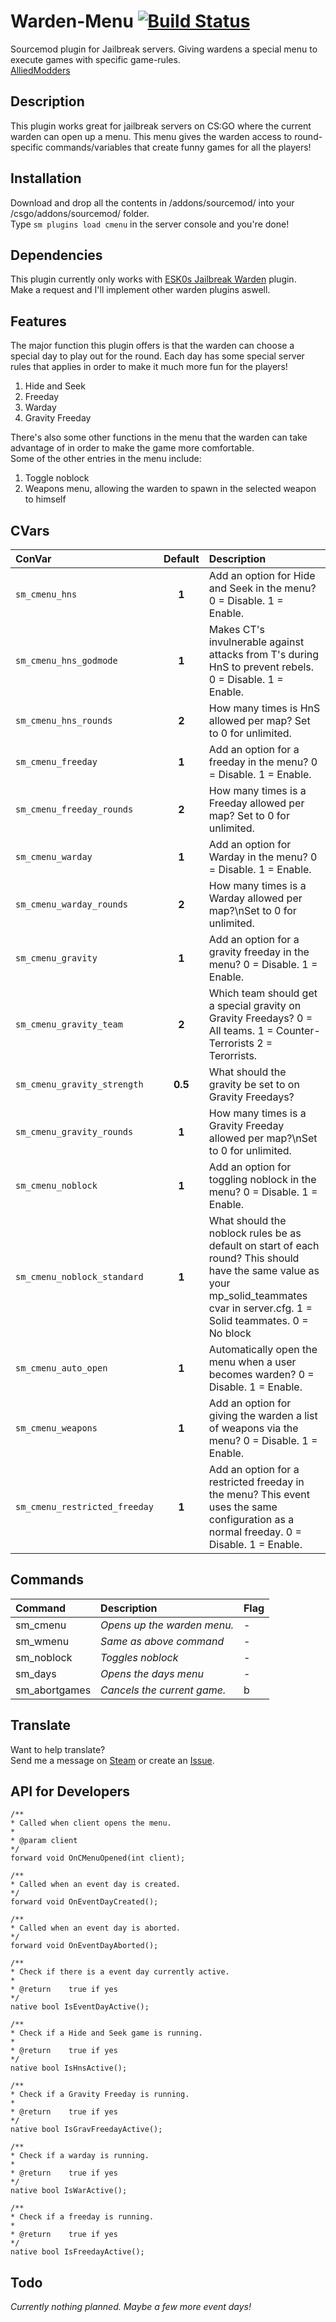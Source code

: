 # Warden-Menu [![Build Status](https://travis-ci.org/condolent/Warden-Menu.svg?branch=master)](https://travis-ci.org/condolent/Warden-Menu)
Sourcemod plugin for Jailbreak servers. Giving wardens a special menu to execute games with specific game-rules.  
[AlliedModders](https://forums.alliedmods.net/showthread.php?t=298907)

## Description
This plugin works great for jailbreak servers on CS:GO where the current warden can open up a menu. This menu gives the warden access to round-specific commands/variables that create funny games for all the players!

## Installation
Download and drop all the contents in /addons/sourcemod/ into your /csgo/addons/sourcemod/ folder.  
Type `sm plugins load cmenu` in the server console and you're done!

## Dependencies
This plugin currently only works with [ESK0s Jailbreak Warden](https://forums.alliedmods.net/showthread.php?t=278136) plugin.  
Make a request and I'll implement other warden plugins aswell.

## Features
The major function this plugin offers is that the warden can choose a special day to play out for the round. Each day has some special server rules that applies in order to make it much more fun for the players!  
1. Hide and Seek
2. Freeday
3. Warday
4. Gravity Freeday

There's also some other functions in the menu that the warden can take advantage of in order to make the game more comfortable.  
Some of the other entries in the menu include:  
1. Toggle noblock
2. Weapons menu, allowing the warden to spawn in the selected weapon to himself

## CVars
| ConVar      | Default | Description   |
|:----------- |:-------:|:------------- |
|`sm_cmenu_hns`|**1**|Add an option for Hide and Seek in the menu? 0 = Disable. 1 = Enable.|
|`sm_cmenu_hns_godmode`|**1**|Makes CT's invulnerable against attacks from T's during HnS to prevent rebels. 0 = Disable. 1 = Enable.|
|`sm_cmenu_hns_rounds`|**2**|How many times is HnS allowed per map? Set to 0 for unlimited.|
|`sm_cmenu_freeday`|**1**|Add an option for a freeday in the menu? 0 = Disable. 1 = Enable.|
|`sm_cmenu_freeday_rounds`|**2**|How many times is a Freeday allowed per map? Set to 0 for unlimited.|
|`sm_cmenu_warday`|**1**|Add an option for Warday in the menu? 0 = Disable. 1 = Enable.|
|`sm_cmenu_warday_rounds`|**2**|How many times is a Warday allowed per map?\nSet to 0 for unlimited.|
|`sm_cmenu_gravity`|**1**|Add an option for a gravity freeday in the menu? 0 = Disable. 1 = Enable.|
|`sm_cmenu_gravity_team`|**2**|Which team should get a special gravity on Gravity Freedays? 0 = All teams. 1 = Counter-Terrorists 2 = Terorrists.|
|`sm_cmenu_gravity_strength`|**0.5**|What should the gravity be set to on Gravity Freedays?|
|`sm_cmenu_gravity_rounds`|**1**|How many times is a Gravity Freeday allowed per map?\nSet to 0 for unlimited.|
|`sm_cmenu_noblock`|**1**|Add an option for toggling noblock in the menu? 0 = Disable. 1 = Enable.|
|`sm_cmenu_noblock_standard`|**1**|What should the noblock rules be as default on start of each round? This should have the same value as your mp_solid_teammates cvar in server.cfg. 1 = Solid teammates. 0 = No block|
|`sm_cmenu_auto_open`|**1**|Automatically open the menu when a user becomes warden? 0 = Disable. 1 = Enable.|
|`sm_cmenu_weapons`|**1**|Add an option for giving the warden a list of weapons via the menu? 0 = Disable. 1 = Enable.|
|`sm_cmenu_restricted_freeday`|**1**|Add an option for a restricted freeday in the menu? This event uses the same configuration as a normal freeday. 0 = Disable. 1 = Enable.|

## Commands
| Command   | Description   | Flag     |
|:--------- |:------------- |:-------- |
|sm_cmenu   | _Opens up the warden menu._| - |
|sm_wmenu   | _Same as above command_| - |
|sm_noblock | _Toggles noblock_        | - |
|sm_days    | _Opens the days menu_    | - |
|sm_abortgames | _Cancels the current game._| b |

## Translate
Want to help translate?  
Send me a message on [Steam](https://steamcommunity.com/id/hyprcsgo) or create an [Issue](https://github.com/condolent/Warden-Menu/issues).

## API for Developers
```
/** 
* Called when client opens the menu. 
* 
* @param client 
*/ 
forward void OnCMenuOpened(int client); 

/** 
* Called when an event day is created. 
*/ 
forward void OnEventDayCreated(); 

/** 
* Called when an event day is aborted. 
*/ 
forward void OnEventDayAborted(); 

/** 
* Check if there is a event day currently active. 
*  
* @return    true if yes 
*/ 
native bool IsEventDayActive(); 

/** 
* Check if a Hide and Seek game is running. 
* 
* @return    true if yes 
*/ 
native bool IsHnsActive(); 

/** 
* Check if a Gravity Freeday is running. 
* 
* @return    true if yes 
*/ 
native bool IsGravFreedayActive(); 

/** 
* Check if a warday is running. 
* 
* @return    true if yes 
*/ 
native bool IsWarActive(); 

/** 
* Check if a freeday is running. 
* 
* @return    true if yes 
*/ 
native bool IsFreedayActive();  
```

## Todo
_Currently nothing planned. Maybe a few more event days!_
